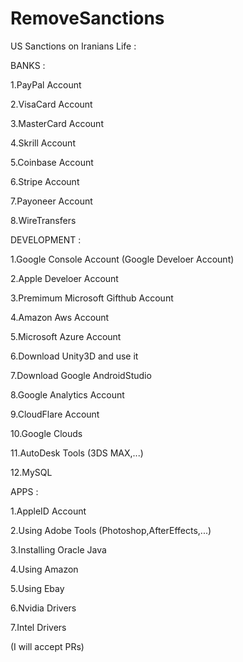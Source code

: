 # RemoveSanctions
US Sanctions on Iranians Life :



BANKS :

1.PayPal Account

2.VisaCard Account

3.MasterCard Account

4.Skrill Account

5.Coinbase Account

6.Stripe Account

7.Payoneer Account

8.WireTransfers




DEVELOPMENT :

1.Google Console Account (Google Develoer Account)

2.Apple Develoer Account

3.Premimum Microsoft Gifthub Account

4.Amazon Aws Account

5.Microsoft Azure Account

6.Download Unity3D and use it

7.Download Google AndroidStudio

8.Google Analytics Account

9.CloudFlare Account

10.Google Clouds

11.AutoDesk Tools (3DS MAX,...)

12.MySQL


APPS :

1.AppleID Account

2.Using Adobe Tools (Photoshop,AfterEffects,...)

3.Installing Oracle Java

4.Using Amazon

5.Using Ebay

6.Nvidia Drivers

7.Intel Drivers




(I will accept PRs)
